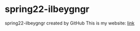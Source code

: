 # spring22-ilbeygngr
spring22-ilbeygngr created by GitHub 
This is my website:
[link](https://bu-ie-360.github.io/spring22-ilbeygngr/)
